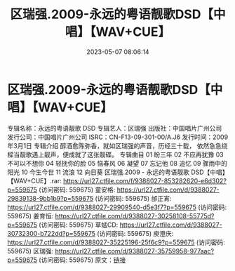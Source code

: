 ﻿---
title: 区瑞强.2009-永远的粤语靓歌DSD【中唱】【WAV+CUE】
date: 2023-05-07 08:06:14
categories: WAV车载音乐、镜像
tags: 华语中文
---
# 区瑞强.2009-永远的粤语靓歌DSD【中唱】【WAV+CUE】

专辑名称：永远的粤语靓歌 DSD
专辑艺人：区瑞强
出版社：中国唱片广州公司
发行公司：中国唱片广州公司
ISRC：CN-F13-09-301-00/A.J6
发行时间：2009年3月1日
专辑介绍
醇酒愈陈弥香，就如区瑞强的声音，历经三十载，
依然急急绕樑当靓歌遇上靓声，便成就了这张靓碟。
专辑曲目
01 盼三年
02 不应再犹豫
03 不可以不想你
04 轻抚你的脸
05 恼春风
06 凝望
07 忘记他
08 追忆
09 骤雨中的阳光
10 今生今世
11 流浪
12 向日葵
区瑞强.2009 - 永远的粤语靓歌 DSD【中唱】【WAV+CUE】.rar: https://url27.ctfile.com/f/9388027-853282620-e6d302?p=559675
(访问密码: 559675)
童安格: https://url27.ctfile.com/d/9388027-29839138-9bb1b9?p=559675
(访问密码: 559675)
邰正宵: https://url27.ctfile.com/d/9388027-29909540-d5e3f7?p=559675
(访问密码: 559675)
姜育恒: https://url27.ctfile.com/d/9388027-30258108-55775d?p=559675
(访问密码: 559675)
草蜢CD: https://url27.ctfile.com/d/9388027-30732300-b722dd?p=559675
(访问密码: 559675)
庾澄庆: https://url27.ctfile.com/d/9388027-35225196-25f6c9?p=559675
(访问密码: 559675)
区瑞强: https://url27.ctfile.com/d/9388027-35759958-977aac?p=559675
(访问密码: 559675)
原文：[链接](https://blog.sina.com.cn/s/blog_1647c7e76010311rn.html)